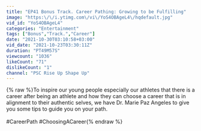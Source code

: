 ```yaml
---
title: "EP41 Bonus Track. Career Pathing: Growing to be Fulfilling"
image: "https:\/\/i.ytimg.com\/vi\/YoS4OBAgeL4\/hqdefault.jpg"
vid_id: "YoS4OBAgeL4"
categories: "Entertainment"
tags: ["Bonus","Track.","Career"]
date: "2021-10-30T03:10:58+03:00"
vid_date: "2021-10-23T03:30:11Z"
duration: "PT49M57S"
viewcount: "1036"
likeCount: "71"
dislikeCount: "1"
channel: "PSC Rise Up Shape Up"
---
```

{% raw %}To inspire our young people especially our athletes that there is a career after being an athlete and how they can choose a career that is in alignment to their authentic selves, we have Dr. Marie Paz Angeles to give you some tips to guide you on your path. <br /><br />#CareerPath #ChoosingACareer{% endraw %}
